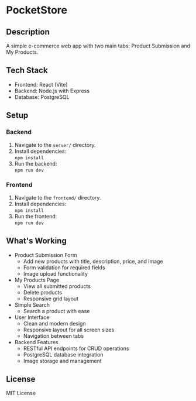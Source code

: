 # PocketStore

## Description
A simple e-commerce web app with two main tabs: Product Submission and My Products.

## Tech Stack
- Frontend: React (Vite)
- Backend: Node.js with Express
- Database: PostgreSQL

## Setup

### Backend
1. Navigate to the `server/` directory.
2. Install dependencies:  
   `npm install`
3. Run the backend:  
   `npm run dev`

### Frontend
1. Navigate to the `frontend/` directory.
2. Install dependencies:  
   `npm install`
3. Run the frontend:  
   `npm run dev`

## What's Working
- Product Submission Form
  - Add new products with title, description, price, and image
  - Form validation for required fields
  - Image upload functionality
- My Products Page
  - View all submitted products
  - Delete products
  - Responsive grid layout
- Simple Search
   - Search a product with ease
- User Interface
  - Clean and modern design
  - Responsive layout for all screen sizes
  - Navigation between tabs
- Backend Features
  - RESTful API endpoints for CRUD operations
  - PostgreSQL database integration
  - Image storage and management

## License
MIT License
